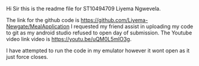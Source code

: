 Hi Sir this is the readme file for ST10494709 Liyema Ngwevela.

The link for the github code is https://github.com/Liyema-Newgate/MealApplication
I requested my friend assist in uploading my code to git as my android studio refused to open day of submission.
The Youtube video link video is https://youtu.be/uQM0L5mIO3g. 

I have attempted to run the code in my emulator however it wont open as it just force closes. 
